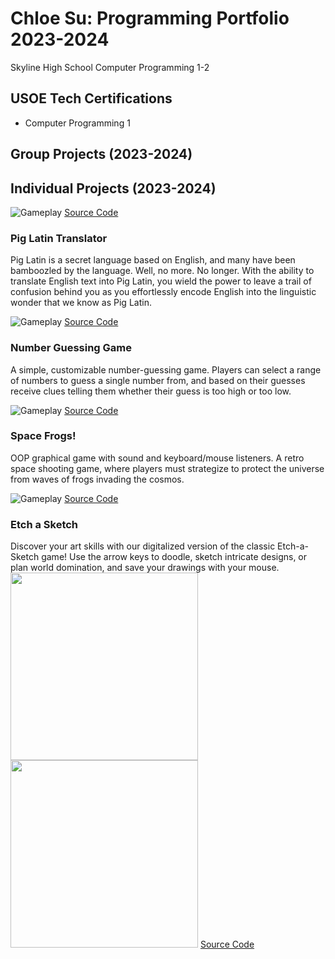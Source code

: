 # Chloe Su: Programming Portfolio 2023-2024
Skyline High School Computer Programming 1-2


## USOE Tech Certifications
* Computer Programming 1


## Group Projects (2023-2024)


## Individual Projects (2023-2024)

![Gameplay]()
[Source Code]()

### Pig Latin Translator
Pig Latin is a secret language based on English, and many have been bamboozled  by the language. Well, no more. No longer. With the ability to translate English text into Pig Latin, you wield the power to leave a trail of confusion behind you as you effortlessly encode English into the linguistic wonder that we know as Pig Latin.

![Gameplay](https://github.com/akiaxin/programming/blob/main/images/piglatin1.png)
[Source Code](https://github.com/akiaxin/programming/blob/main/src/piglatin.py)


### Number Guessing Game
A simple, customizable number-guessing game. Players can select a range of numbers to guess a single number from, and based on their guesses receive clues telling them whether their guess is too high or too low.

![Gameplay](https://github.com/akiaxin/programming/blob/main/images/numgame1.png)
[Source Code](https://github.com/akiaxin/programming/blob/main/src/numgame.py)


### Space Frogs!
OOP graphical game with sound and keyboard/mouse listeners. A retro space shooting game, where players must strategize to protect the universe from waves of frogs invading the cosmos.

![Gameplay](https://github.com/akiaxin/programming/blob/main/images/spacefrogs1.png)
[Source Code](https://github.com/akiaxin/programming/blob/main/src/SpaceFrogs.zip)


### Etch a Sketch
Discover your art skills with our digitalized version of the classic Etch-a-Sketch game! Use the arrow keys to doodle, sketch intricate designs, or plan world domination, and save your drawings with your mouse. 
<img src="https://github.com/akiaxin/programming/blob/main/images/etchasketch1.png" width="300"> <img src="https://github.com/akiaxin/programming/blob/main/images/etchasketch2.png" width="300">
[Source Code](https://github.com/akiaxin/programming/blob/main/src/EtchASketch.zip)
